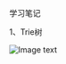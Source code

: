 学习笔记

1、Trie树  

![Image text](https://raw.githubusercontent.com/jizengguang/algorithm011-class01/master/Week_07/picture/TrieTree.png)